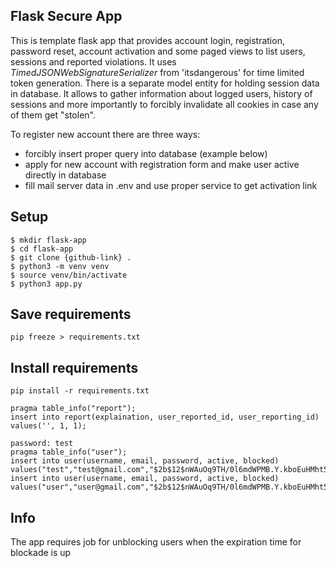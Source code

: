 ## Flask Secure App
This is template flask app that provides account login, registration, password reset, account activation and some paged views to list users, sessions and reported violations. It uses *TimedJSONWebSignatureSerializer* from 'itsdangerous' for time limited token generation. There is a separate model entity for holding session data in database. It allows to gather information about logged users, history of sessions and more importantly to forcibly invalidate all cookies in case any of them get "stolen".

To register new account there are three ways:
- forcibly insert proper query into database (example below)
- apply for new account with registration form and make user active directly in database
- fill mail server data in .env and use proper service to get activation link

## Setup
```
$ mkdir flask-app
$ cd flask-app
$ git clone {github-link} .
$ python3 -m venv venv
$ source venv/bin/activate
$ python3 app.py
```
## Save requirements
`pip freeze > requirements.txt`

## Install requirements
`pip install -r requirements.txt`

```
pragma table_info("report");
insert into report(explaination, user_reported_id, user_reporting_id) values('', 1, 1);

password: test
pragma table_info("user");
insert into user(username, email, password, active, blocked) values("test","test@gmail.com","$2b$12$nWAuOq9TH/0l6mdWPMB.Y.kboEuHMht5W4zuIupgblh3V3jL8OWiO",True,False);
insert into user(username, email, password, active, blocked) values("user","user@gmail.com","$2b$12$nWAuOq9TH/0l6mdWPMB.Y.kboEuHMht5W4zuIupgblh3V3jL8OWiO",True,False);
```

## Info
The app requires job for unblocking users when the expiration time for blockade is up

